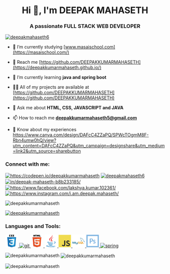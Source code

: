 <h1 align="center">Hi 👋, I'm DEEPAK MAHASETH</h1>
<h3 align="center">A passionate FULL STACK WEB DEVELOPER</h3>

<p align="left"> <a href="https://twitter.com/deepakmahaseth6" target="blank"><img src="https://img.shields.io/twitter/follow/deepakmahaseth6?logo=twitter&style=for-the-badge" alt="deepakmahaseth6" /></a> </p>

- 🔭 I’m currently studying [www.masaischool.com](https://masaischool.com/)
- 🔭 Reach me [https://github.com/DEEPAKKUMARMAHASETH](https://deepakkumarmahaseth.github.io/)

- 🌱 I’m currently learning **java and spring boot**

- 👨‍💻 All of my projects are available at [https://github.com/DEEPAKKUMARMAHASETH](https://github.com/DEEPAKKUMARMAHASETH)

- 💬 Ask me about **HTML, CSS, JAVASCRIPT and JAVA**

- 📫 How to reach me **deepakkumarmahaseth5@gmail.com**

- 📄 Know about my experiences https://www.canva.com/design/DAFcC4ZZaPQ/SPWcTOgmM8F-Rbn4umw0hQ/view?utm_content=DAFcC4ZZaPQ&utm_campaign=designshare&utm_medium=link2&utm_source=sharebutton

<h3 align="left">Connect with me:</h3>
<p align="left">
<a href="https://codepen.io/https://codepen.io/deepakkumarmahaseth" target="blank"><img align="center" src="https://raw.githubusercontent.com/rahuldkjain/github-profile-readme-generator/master/src/images/icons/Social/codepen.svg" alt="https://codepen.io/deepakkumarmahaseth" height="30" width="40" /></a>
<a href="https://twitter.com/deepakmahaseth6" target="blank"><img align="center" src="https://raw.githubusercontent.com/rahuldkjain/github-profile-readme-generator/master/src/images/icons/Social/twitter.svg" alt="deepakmahaseth6" height="30" width="40" /></a>
<a href="https://linkedin.com/in/in/deepak-mahaseth-b8b233185/" target="blank"><img align="center" src="https://raw.githubusercontent.com/rahuldkjain/github-profile-readme-generator/master/src/images/icons/Social/linked-in-alt.svg" alt="in/deepak-mahaseth-b8b233185/" height="30" width="40" /></a>
<a href="https://fb.com/https://www.facebook.com/lakshya.kumar.102361/" target="blank"><img align="center" src="https://raw.githubusercontent.com/rahuldkjain/github-profile-readme-generator/master/src/images/icons/Social/facebook.svg" alt="https://www.facebook.com/lakshya.kumar.102361/" height="30" width="40" /></a>
<a href="https://instagram.com/https://www.instagram.com/i.am.deepak.mahaseth/" target="blank"><img align="center" src="https://raw.githubusercontent.com/rahuldkjain/github-profile-readme-generator/master/src/images/icons/Social/instagram.svg" alt="https://www.instagram.com/i.am.deepak.mahaseth/" height="30" width="40" /></a>
</p>
<p align="left"> <img src="https://komarev.com/ghpvc/?username=deepakkumarmahaseth&label=Profile%20views&color=0e75b6&style=flat" alt="deepakkumarmahaseth" /> </p>

<p align="left"> <a href="https://github.com/ryo-ma/github-profile-trophy"><img src="https://github-profile-trophy.vercel.app/?username=deepakkumarmahaseth" alt="deepakkumarmahaseth" /></a> </p>

<h3 align="left">Languages and Tools:</h3>
<p align="left"> <a href="https://www.w3schools.com/css/" target="_blank" rel="noreferrer"> <img src="https://raw.githubusercontent.com/devicons/devicon/master/icons/css3/css3-original-wordmark.svg" alt="css3" width="40" height="40"/> </a> <a href="https://git-scm.com/" target="_blank" rel="noreferrer"> <img src="https://www.vectorlogo.zone/logos/git-scm/git-scm-icon.svg" alt="git" width="40" height="40"/> </a> <a href="https://www.w3.org/html/" target="_blank" rel="noreferrer"> <img src="https://raw.githubusercontent.com/devicons/devicon/master/icons/html5/html5-original-wordmark.svg" alt="html5" width="40" height="40"/> </a> <a href="https://www.java.com" target="_blank" rel="noreferrer"> <img src="https://raw.githubusercontent.com/devicons/devicon/master/icons/java/java-original.svg" alt="java" width="40" height="40"/> </a> <a href="https://developer.mozilla.org/en-US/docs/Web/JavaScript" target="_blank" rel="noreferrer"> <img src="https://raw.githubusercontent.com/devicons/devicon/master/icons/javascript/javascript-original.svg" alt="javascript" width="40" height="40"/> </a> <a href="https://www.mysql.com/" target="_blank" rel="noreferrer"> <img src="https://raw.githubusercontent.com/devicons/devicon/master/icons/mysql/mysql-original-wordmark.svg" alt="mysql" width="40" height="40"/> </a> <a href="https://www.photoshop.com/en" target="_blank" rel="noreferrer"> <img src="https://raw.githubusercontent.com/devicons/devicon/master/icons/photoshop/photoshop-line.svg" alt="photoshop" width="40" height="40"/> </a> <a href="https://spring.io/" target="_blank" rel="noreferrer"> <img src="https://www.vectorlogo.zone/logos/springio/springio-icon.svg" alt="spring" width="40" height="40"/> </a> </p>

<p><img align="left" src="https://github-readme-stats.vercel.app/api/top-langs?username=deepakkumarmahaseth&show_icons=true&locale=en&layout=compact" alt="deepakkumarmahaseth" /></p>

<p>&nbsp;<img align="center" src="https://github-readme-stats.vercel.app/api?username=deepakkumarmahaseth&show_icons=true&locale=en" alt="deepakkumarmahaseth" /></p>

<p><img align="center" src="https://github-readme-streak-stats.herokuapp.com/?user=deepakkumarmahaseth&" alt="deepakkumarmahaseth" /></p>
